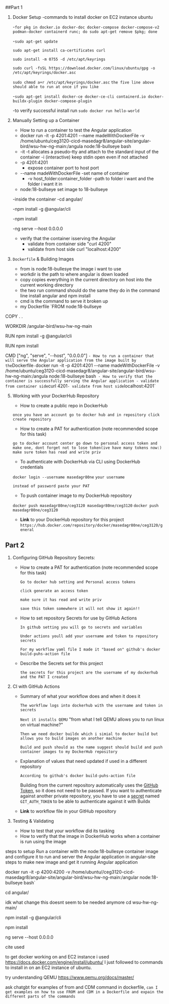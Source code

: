 ##Part 1

1. Docker Setup
   -commands to install docker on EC2 instance ubuntu
   
   -`for pkg in docker.io docker-doc docker-compose docker-compose-v2 podman-docker containerd runc; do sudo apt-get remove $pkg; done`


   
   -`sudo apt-get update`

    `sudo apt-get install ca-certificates curl`

    `sudo install -m 0755 -d /etc/apt/keyrings`

    `sudo curl -fsSL https://download.docker.com/linux/ubuntu/gpg -o /etc/apt/keyrings/docker.asc`

    `sudo chmod a+r /etc/apt/keyrings/docker.asc`
   `the five line above should able to run at once if you like`

   -`sudo apt-get install docker-ce docker-ce-cli containerd.io docker-buildx-plugin docker-compose-plugin`
   
   -to verify successful install run `sudo docker run hello-world`

3. Manually Setting up a Container
    - How to run a container to test the Angular application
    -  docker run -it -p 4201:4201 --name madeWithDockerFile -v /home/ubuntu/ceg3120-cicd-masedagr8/angular-site/angular-bird/wsu-hw-ng-main:/angula node:18-bullseye bash
      - -it -t allocates a pseudo-tty and attach to the standard input of the container
          -i (interactive) keep stdin open even if not attached
      - -p 4201:4201
          - expose container port to host port
      - --name madeWithDockerFile
            -set name of container
        - -v host_folder:container_folder
           -path to folder i want and the folder i want it in
      - node:18-bullseye set image to 18-bullseye
        
      -inside the container
      -cd angular/

      -npm install -g @angular/cli

      -npm install

      -ng serve --host 0.0.0.0

    - verify that the container isserving the Angular
      - validate from container side "curl 4200"
      - validate from host side curl "localhost:4200"

4. `Dockerfile` & Building Images
    - from is node:18-bullesye the image i want to use
    - workdir is the path to where angular is down loaded
    - copy copies everything in the current directory on host into the current working directory
    - the two run command should do the same they do in the command line install angular and npm install
    - cmd is the command to serve it broken up
    - my Dockerfile
`FROM node:18-bullseye

COPY . .

WORKDIR /angular-bird/wsu-hw-ng-main

RUN npm install -g @angular/cli

RUN npm install

CMD ["ng", "serve", "--host", "0.0.0.0"]
`
    - How to run a container that will serve the Angular application from the image built by the `Dockerfile`
    - `docker run -it -p 4201:4201 --name madeWithDockerFile -v /home/ubuntu/ceg3120-cicd-masedagr8/angular-site/angular-bird/wsu-hw-ng-main:/angula node:18-bullseye bash` 
    - How to verify that the container is successfully serving the Angular application
      - validate from container side `curl 4201`
      - validate from host side `localhost:4201`


5. Working with your DockerHub Repository
    - How to create a public repo in DockerHub
    
    `once you have an account go to docker hub and in repository click create repository`
    
    - How to create a PAT for authentication (note recommended scope for this task)
    
    `go to docker account center go down to personal access token and make one, dont forget not to lose token(ive have many tokens now:)`
    `make sure token has read and write priv` 
    
    - To authenticate with DockerHub via CLI using DockerHub credentials
    
    `docker login --username masedagr80ne` `your username`
    
    `instead of password paste your PAT`
      
    - To push container image to my DockerHub repository
    
    `docker push masedagr80ne/ceg3120 masedagr80ne/ceg3120`
    `docker push masedagr80ne/ceg3120`
    
    - **Link** to your DockerHub repository for this project
   `https://hub.docker.com/repository/docker/masedagr80ne/ceg3120/general`

## Part 2

1. Configuring GitHub Repository Secrets:
    - How to create a PAT for authentication (note recommended scope for this task)
      
      `Go to docker hub setting and Personal access tokens`
      
      `click generate an access token`
      
      `make sure it has read and write priv`
      
      `save this token somewhere it will not show it again!!`
      
    - How to set repository Secrets for use by GitHub Actions
      
      `In github setting you will go to secrets and variables`
      
      `Under actions youll add your username and token to repository secrets`
      
      `For my workflow yaml file I made it "based on" github's docker build-puhs-action file`
      
    - Describe the Secrets set for this project
      
      `the secrets for this project are the username of my dockerhub and the PAT I created`
      
2. CI with GitHub Actions
    - Summary of what your workflow does and when it does it
      
      `The workflow logs into dockerhub with the username and token in secrets`
      
      `Next it installs QEMU` "from what I tell QEMU allows you to run linux on virtual machine?"
      
      `Then we need docker buildx which i simial to docker build but allows you to build images on another machine`
      
      `Build and push should as the name suggest should build and push container images to my DockerHub repository`
      
    - Explanation of values that need updated if used in a different repository
      
         `According to github's docker build-puhs-action file`
      
      Building from the current repository automatically uses the [GitHub Token](https://docs.github.com/en/actions/security-guides/automatic-token-authentication),
so it does not need to be passed. If you want to authenticate against another
private repository, you have to use a [secret](https://docs.docker.com/build/ci/github-actions/secrets)
named `GIT_AUTH_TOKEN` to be able to authenticate against it with Buildx


    - **Link** to workflow file in your GitHub repository
3. Testing & Validating
    - How to test that your workflow did its tasking
    - How to verify that the image in DockerHub works when a container is run using the image



steps to setup Run a container with the node:18-bullesye container image and configure it to run and server the Angular application in angular-site
steps to make new image and get it running Angular application

docker run -it -p 4200:4200 -v /home/ubuntu//ceg3120-cicd-masedagr8/angular-site/angular-bird/wsu-hw-ng-main:/angular node:18-bullseye bash`

cd angular/

idk what change this doesnt seem to be needed anymore
cd wsu-hw-ng-main/

npm install -g @angular/cli

npm install

ng serve --host 0.0.0.0


cite used 

to get docker working on and EC2 instance i used https://docs.docker.com/engine/install/ubuntu/ 
I just followed to commands to install in on an EC2 instance of ubuntu.

try understanding QEMU https://www.qemu.org/docs/master/

ask chatgbt for examples of from and CDM command in dockerfile, `can I get examples on how to use FROM and CDM in a Dockerfile and expain the different parts of the commands` 

